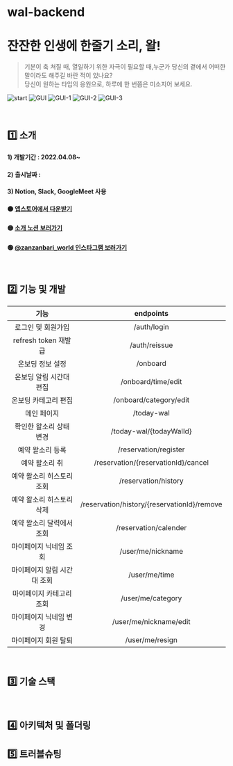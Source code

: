 # wal-backend
# 잔잔한 인생에 한줄기 소리, 왈!
> 기분이 축 쳐질 때, 열일하기 위한 자극이 필요할 때,누군가 당신의 곁에서 어떠한 말이라도 해주길 바란 적이 있나요?     
> 당신이 원하는 타입의 응원으로, 하루에 한 번쯤은 미소지어 보세요.


![start](https://user-images.githubusercontent.com/63235947/215273033-395fceba-44a4-43c4-8cca-9c982c80b365.png)
![GUI](https://user-images.githubusercontent.com/63235947/215273380-7dba23fa-548a-4f7e-bddb-beab70d13347.png)
![GUI-1](https://user-images.githubusercontent.com/63235947/215273398-728df95c-cf35-421e-b6c0-b770900d445f.png)
![GUI-2](https://user-images.githubusercontent.com/63235947/215273389-95b0d91e-062b-4f6d-b5fc-04953332e865.png)
![GUI-3](https://user-images.githubusercontent.com/63235947/215273386-5a646e0c-0776-44e4-997f-a42a9679a581.png)



<br>

## 1️⃣ 소개


#### 1) 개발기간 : 2022.04.08~
#### 2) 출시날짜 : 
#### 3) Notion, Slack, GoogleMeet 사용

#### 🟠 [앱스토어에서 다운받기](~~~)
#### 🟡 [소개 노션 보러가기](https://www.notion.so/WAL-cde83326689247dfabaf712245f359fe)
#### 🟢 [@zanzanbari_world 인스타그램 보러가기](https://www.instagram.com/zanzanbari_world/)

<br>


## 2️⃣ 기능 및 개발 

|기능|endpoints|
|:-:|:-:|
|로그인 및 회원가입|/auth/login|
|refresh token 재발급|/auth/reissue|
|온보딩 정보 설정|/onboard|
|온보딩 알림 시간대 편집|/onboard/time/edit|
|온보딩 카테고리 편집|/onboard/category/edit|
|메인 페이지|/today-wal|
|확인한 왈소리 상태 변경|/today-wal/{todayWalId}|
|예약 왈소리 등록|/reservation/register|
|예약 왈소리 취|/reservation/{reservationId}/cancel|
|예약 왈소리 히스토리 조회|/reservation/history|
|예약 왈소리 히스토리 삭제|/reservation/history/{reservationId}/remove|
|예약 왈소리 달력에서 조회|/reservation/calender|
|마이페이지 닉네임 조회|/user/me/nickname|
|마이페이지 알림 시간대 조회|/user/me/time|
|마이페이지 카테고리 조회|/user/me/category|
|마이페이지 닉네임 변경|/user/me/nickname/edit|
|마이페이지 회원 탈퇴|/user/me/resign|


<br>

## 3️⃣ 기술 스택

<br>

## 4️⃣ 아키텍처 및 폴더링


## 5️⃣ 트러블슈팅

